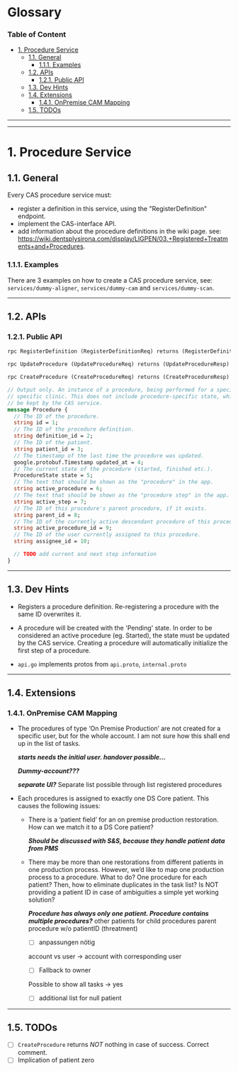 # Glossary <!-- omit in toc -->
### Table of Content <!-- omit in toc -->

- [1. Procedure Service](#1-procedure-service)
  - [1.1. General](#11-general)
    - [1.1.1. Examples](#111-examples)
  - [1.2. APIs](#12-apis)
    - [1.2.1. Public API](#121-public-api)
  - [1.3. Dev Hints](#13-dev-hints)
  - [1.4. Extensions](#14-extensions)
    - [1.4.1. OnPremise CAM Mapping](#141-onpremise-cam-mapping)
  - [1.5. TODOs](#15-todos)
  
---
---
# 1. Procedure Service
## 1.1. General

Every CAS procedure service must:
- register a definition in this service, using the "RegisterDefinition" endpoint.
- implement the CAS-interface API.
- add information about the procedure definitions in the wiki page.
  see: https://wiki.dentsplysirona.com/display/LIGPEN/03.+Registered+Treatments+and+Procedures.

### 1.1.1. Examples

There are 3 examples on how to create a CAS procedure service, see: `services/dummy-aligner`, `services/dummy-cam` and `services/dummy-scan`.

---
## 1.2. APIs
### 1.2.1. Public API

``` protobuf
rpc RegisterDefinition (RegisterDefinitionReq) returns (RegisterDefinitionResp) {}

rpc UpdateProcedure (UpdateProcedureReq) returns (UpdateProcedureResp) {}

rpc CreateProcedure (CreateProcedureReq) returns (CreateProcedureResp) {}

// Output only. An instance of a procedure, being performed for a specific patient in a
// specific clinic. This does not include procedure-specific state, which will
// be kept by the CAS service.
message Procedure {
  // The ID of the procedure.
  string id = 1;
  // The ID of the procedure definition.
  string definition_id = 2;
  // The ID of the patient.
  string patient_id = 3;
  // The timestamp of the last time the procedure was updated.
  google.protobuf.Timestamp updated_at = 4;
  // The current state of the procedure (started, finished etc.).
  ProcedureState state = 5;
  // The text that should be shown as the "procedure" in the app.
  string active_procedure = 6;
  // The text that should be shown as the "procedure step" in the app.
  string active_step = 7;
  // The ID of this procedure's parent procedure, if it exists.
  string parent_id = 8;
  // The ID of the currently active descendant procedure of this procedure.
  string active_procedure_id = 9;
  // The ID of the user currently assigned to this procedure.
  string assignee_id = 10;

  // TODO add current and next step information
}
```

---
## 1.3. Dev Hints

- Registers a procedure definition. Re-registering a procedure with the same ID overwrites it.

- A procedure will be created with the 'Pending' state. In order to be considered an active procedure (eg. Started), the state must be updated by the CAS service. Creating a procedure will automatically initialize the first step of a procedure.

- `api.go` implements protos from `api.proto`, `internal.proto`

---
## 1.4. Extensions
### 1.4.1. OnPremise CAM Mapping

- The procedures of type ‘On Premise Production’ are not created for a specific user, but for the whole account. I am not sure how this shall end up in the list of tasks.
  
  ***starts needs the initial user. handover possible...***

  ***Dummy-account???***

  ***separate UI?***
  Separate list possible through list registered procedures

- Each procedures is assigned to exactly one DS Core patient. This causes the following issues:
  - There is a ‘patient field’ for an on premise production restoration. How can we match it to a DS Core patient?
  
    ***Should be discussed with S&S, because they handle patient data from PMS***
  
  - There may be more than one restorations from different patients in one production process. However, we’d like to map one production process to a procedure. What to do? One procedure for each patient? Then, how to eliminate duplicates in the task list? Is NOT providing a patient ID in case of ambiguities a simple yet working solution?
    
    ***Procedure has always only one patient. Procedure contains multiple procedures?***
    other patients for child procedures
    parent procedure w/o patientID (threatment)
    - [ ] anpassungen nötig

    account vs user -> account with corresponding user
    - [ ] Fallback to owner

    Possible to show all tasks -> yes

    - [ ] additional list for null patient

---
## 1.5. TODOs

- [ ] `CreateProcedure` returns _NOT_ nothing in case of success. Correct comment.
- [ ] Implication of patient zero
